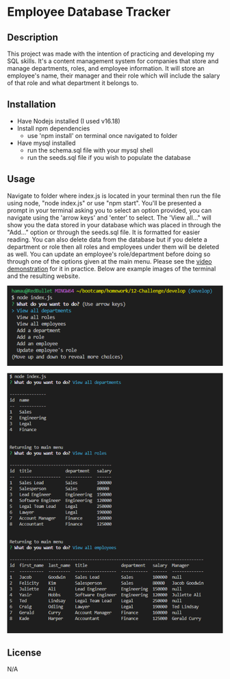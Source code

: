 # Employee Database Tracker

## Description

This project was made with the intention of practicing and developing my SQL skills. It's a content management system for companies that store and manage departments, roles, and employee information. It will store an employee's name, their manager and their role which will include the salary of that role and what department it belongs to. 

## Installation

- Have Nodejs installed (I used v16.18)
- Install npm dependencies
    - use 'npm install' on terminal once navigated to folder
- Have mysql installed
    - run the schema.sql file with your mysql shell
    - run the seeds.sql file if you wish to populate the database

## Usage

Navigate to folder where index.js is located in your terminal then run the file using node, "node index.js" or use "npm start". You'll be presented a prompt in your terminal asking you to select an option provided, you can navigate using the 'arrow keys' and 'enter' to select. The 'View all..." will show you the data stored in your database which was placed in through the "Add..." option or through the seeds.sql file. It is formatted for easier reading. You can also delete data from the database but if you delete a department or role then all roles and employees under them will be deleted as well. You can update an employee's role/department before doing so through one of the options given at the main menu. Please see the [video demonstration](https://drive.google.com/file/d/1lk4-8Dy_WpzeIoDZYEtJ2JHeDUGySKae/view) for it in practice. Below are example images of the terminal and the resulting website.

![Project Terminal Menu Preview](./assets/images/project_preview_menu.png)

![Project Terminal In Use Preview](./assets/images/project_preview_in_use.png)

## License

N/A